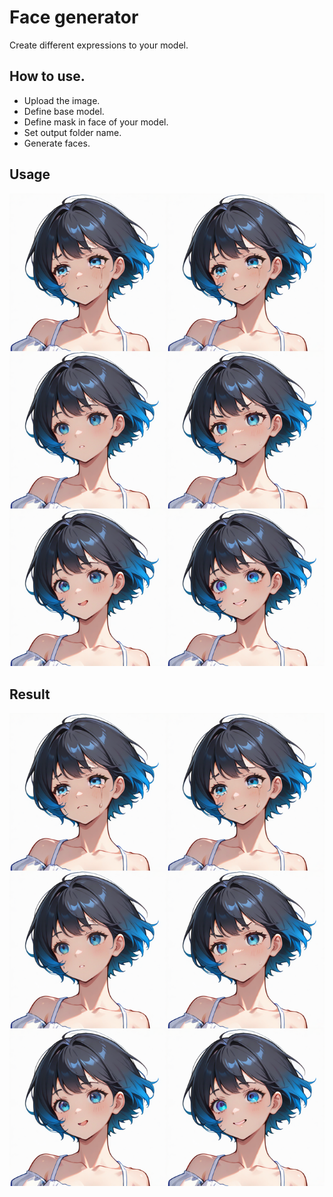 # Face generator

Create different expressions to your model.

## How to use.

* Upload the image.
* Define base model.
* Define mask in face of your model.
* Set output folder name.
* Generate faces.

## Usage
<img src="assets/result.png" alt="Result"/>

## Result
<img src="assets/result.png" alt="Result"/>
